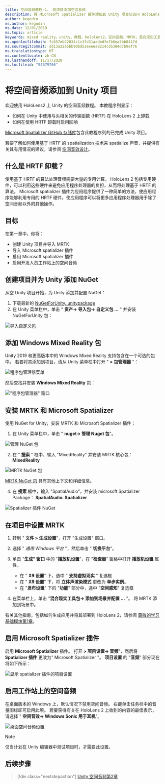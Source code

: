 ```yaml
---
title: 空间音频教程-1。 向项目添加空间音频
description: 将 Microsoft Spatializer 插件添加到 Unity 项目以访问 HoloLens 2 HRTF 硬件卸载。
author: kegodin
ms.author: kegodin
ms.date: 12/01/2019
ms.topic: article
keywords: mixed reality，unity，教程，hololens2，空间音频，MRTK，混合现实工具包，UWP，Windows 10，HRTF，head 相关传输函数，回音，Microsoft Spatializer
ms.openlocfilehash: fc657eb22034c1c3fd31aadedfe7b8ea7bb8447d
ms.sourcegitcommit: dd13a32a5bb90bd53eeeea8214cd5384d7b9ef76
ms.translationtype: MT
ms.contentlocale: zh-CN
ms.lasthandoff: 11/17/2020
ms.locfileid: "94679706"
---
```

# <a name="adding-spatial-audio-to-your-unity-project"></a>将空间音频添加到 Unity 项目

欢迎使用 HoloLens2 上 Unity 的空间音频教程。 本教程序列显示：
* 如何在 Unity 中使用与头相关的传输函数 (HRTF) 在 HoloLens 2 上卸载
* 如何在使用 HRTF 卸载时启用回响

[Microsoft Spatializer GitHub 存储库](https://github.com/microsoft/spatialaudio-unity)包含此教程序列的已完成 Unity 项目。 

若要了解如何使用基于 HRTF 的 spatialization 技术来 spatialize 声音，并提供有关其有用情况的建议，请参阅 [空间音效设计](https://docs.microsoft.com/windows/mixed-reality/spatial-sound-design)。

## <a name="what-is-hrtf-offload"></a>什么是 HRTF 卸载？
使用基于 HRTF 的算法处理音频需要大量的专用计算。 HoloLens 2 包括专用硬件，可以利用这些硬件来避免应用程序处理器的负担，从而将处理基于 HRTF 的算法。  Microsoft spatializer 插件为应用程序提供了一种简单的方法，使应用程序能够利用专用的 HRTF 硬件，使应用程序可以将更多应用程序处理器用于除了空间音频以外的其他操作。

## <a name="objectives"></a>目标
在第一章中，你将：
* 创建 Unity 项目并导入 MRTK
* 导入 Microsoft spatializer 插件
* 启用 Microsoft spatializer 插件
* 启用开发人员工作站上的空间音频

## <a name="create-a-project-and-add-nuget-for-unity"></a>创建项目并为 Unity 添加 NuGet
从空 Unity 项目开始，为 Unity 添加并配置 NuGet：
1. 下载最新的 [NuGetForUnity. unitypackage](https://github.com/GlitchEnzo/NuGetForUnity/releases/latest)
2. 在 Unity 菜单栏中，单击 " **资产-> 导入包-> 自定义包 ...** " 并安装 NuGetForUnity 包：

![导入自定义包](images/spatial-audio/import-custom-package.png)

## <a name="add-the-windows-mixed-reality-package"></a>添加 Windows Mixed Reality 包
Unity 2019 和更高版本中的 Windows Mixed Reality 支持包含在一个可选的包中。 若要将其添加到项目，请从 Unity 菜单栏中打开 " **> 包管理器** "：

![程序包管理器菜单](images/spatial-audio/package-manager-menu.png)

然后查找并安装 **Windows Mixed Reality** 包：

!["程序包管理器" 窗口](images/spatial-audio/package-manager-window.png)

## <a name="install-mrtk-and-microsoft-spatializer"></a>安装 MRTK 和 Microsoft Spatializer
使用 NuGet for Unity，安装 MRTK 和 Microsoft Spatializer 插件：
1. 在 Unity 菜单栏中，单击 " **nuget-> 管理 Nuget 包**"。

![管理 NuGet 包](images/spatial-audio/manage-nuget-packages.png)

2. 在 " **搜索** " 框中，输入 "MixedReality" 并安装 MRTK 核心包： **MixedReality**

![MRTK NuGet 包](images/spatial-audio/mrtk-nuget-package.png)

[MRTK NuGet 包](https://microsoft.github.io/MixedRealityToolkit-Unity/Documentation/MRTKNuGetPackage.html) 具有其他上下文和详细信息。

4. 在 **搜索** 框中，输入 "SpatialAudio"，并安装 microsoft Spatializer Package： **SpatialAudio. Spatializer**

![Spatializer 插件 NuGet](images/spatial-audio/spatializer-plugin-nuget.png)

## <a name="set-up-mrtk-in-your-project"></a>在项目中设置 MRTK

1. 转到 " **文件 > 生成设置**"，打开 "生成设置" 窗口。

2. 选择 " _通用 Windows 平台_ "，然后单击 " **切换平台**"。

3. 单击 "**生成" 窗口** 中的 "**播放机设置**"，在 "**检查器**" 窗格中打开 **播放机设置** 属性。
    * 在 " **XR 设置**" 下，选中 " **支持虚拟现实** " 复选框
    * 在 " **XR 设置**" 下，将 **立体声渲染模式** 更改为 **单步实例**。
    * 在 "**发布设置**" 下的 "**功能**" 部分中，选中 "**空间感知**" 复选框

4. 在菜单栏上，单击 "**混合现实工具包-> 添加到场景并配置 ...** "。 将 MRTK 添加到场景中。

有关其他指南，包括如何生成应用并将其部署到 HoloLens 2，请参阅 [尊敬的学习基础模块第1章](../../../mrlearning-base-ch1.md)。

## <a name="enable-the-microsoft-spatializer-plugin"></a>启用 Microsoft Spatializer 插件
启用 **Microsoft Spatializer** 插件。 打开 **> 项目设置-> 音频**"，然后将 **Spatializer 插件** 更改为" Microsoft Spatializer "。 **项目设置** 的 "**音频**" 部分现在将如下所示：

![显示 spatializer 插件的项目设置](images/spatial-audio/project-settings.png)

## <a name="enable-spatial-audio-on-your-workstation"></a>启用工作站上的空间音频
在桌面版本的 Windows 上，默认情况下禁用空间音频。 右键单击任务栏中的音量图标即可启用此项。 若要获得有关在 HoloLens 2 上收到的内容的最佳表示，请选择 " **空间音效-> Windows Sonic 用于耳机**"。

![桌面空间音频设置](images/spatial-audio/desktop-audio-settings.png)

> [!NOTE]
> 仅当计划在 Unity 编辑器中测试项目时，才需要此设置。

## <a name="next-steps"></a>后续步骤

> [!div class="nextstepaction"]
> [Unity 空间音频第2章](unity-spatial-audio-ch2.md)

